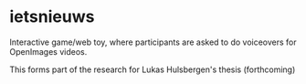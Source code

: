 # ietsnieuws
Interactive game/web toy, where participants are asked to do voiceovers for OpenImages videos.

This forms part of the research for Lukas Hulsbergen's thesis (forthcoming)
